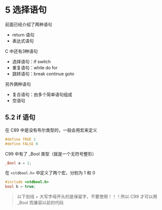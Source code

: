 # 5 选择语句

前面已经介绍了两种语句

- return 语句
- 表达式语句

C 中还有3种语句

- 选择语句：if switch
- 重复语句：while do for
- 跳转语句：break continue goto

另外俩种语句

- 复合语句：由多个简单语句组成
- 空语句

## 5.2 if 语句

在 C89 中是没有布尔类型的，一般会用宏来定义

```c
#define TRUE 1
#define FALSE 0
```

C99 中有了 _Bool 类型（就是一个无符号整形）

```c
_Bool a = 1;
```

在 `<stdbool.h>` 中定义了两个宏，分别为 1 和 0

```c
#include <stdbool.h>
bool b = true;
```

> 以下划线 + 大写字母开头的是保留字，不要使用！！！所以 C99 才可以用 _Bool 而兼容以前的代码

